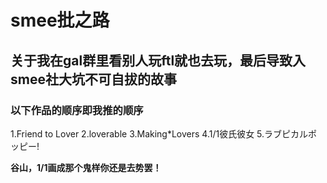# smee批之路
## 关于我在gal群里看别人玩ftl就也去玩，最后导致入smee社大坑不可自拔的故事
### 以下作品的顺序即我推的顺序
1.Friend to Lover
2.loverable
3.Making*Lovers
4.1/1彼氏彼女
5.ラブピカルポッピー!

**谷山，1/1画成那个鬼样你还是去势罢！**